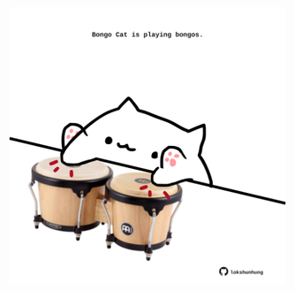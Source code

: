 <!-- built at 06/05/2023, 18:00:56 UTC -->
<p align="center">
  <img width="500" height="500" src="./ReadmeImage.svg">
</p>
